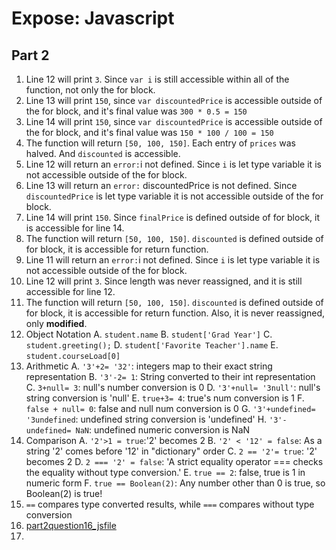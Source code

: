 # Expose: Javascript
## Part 2
1. Line 12 will print `3`. Since `var i` is still accessible within all of the function, not only the for block.
2. Line 13 will print `150`, since `var discountedPrice` is accessible outside of the for block, and it's final value was `300 * 0.5 = 150`
3. Line 14 will print `150`, since `var discountedPrice` is accessible outside of the for block, and it's final value was `150 * 100 / 100 = 150`
4. The function will return `[50, 100, 150]`. Each entry of `prices` was halved. And `discounted` is accessible. 
5. Line 12 will return an `error:`i not defined. Since `i` is let type variable it is not accessible outside of the for block.
6. Line 13 will return an `error:` discountedPrice is not defined. Since `discountedPrice` is let type variable it is not accessible outside of the for block.
7. Line 14 will print `150`. Since `finalPrice` is defined outside of for block, it is accessible for line 14.
8. The function will return `[50, 100, 150]`. `discounted` is defined outside of for block, it is accessible for return function.
9. Line 11 will return an `error:`i not defined. Since `i` is let type variable it is not accessible outside of the for block.
10. Line 12 will print `3`. Since length was never reassigned, and it is still accessible for line 12. 
11. The function will return `[50, 100, 150]`. `discounted` is defined outside of for block, it is accessible for return function. Also, it is never reassigned, only **modified**.
12. Object Notation
    A. `student.name`
    B. `student['Grad Year']`
    C. `student.greeting();`
    D. `student['Favorite Teacher'].name`
    E. `student.courseLoad[0]`
13. Arithmetic
    A. `'3'+2= '32'`: integers map to their exact string representation
    B. `'3'-2= 1`: String converted to their int representation
    C. `3+null= 3`: null's number conversion is 0
    D. `'3'+null= '3null'`: null's string conversion is 'null' 
    E. `true+3= 4`: true's num conversion is 1
    F. `false + null= 0`: false and null num conversion is 0
    G. `'3'+undefined= '3undefined`: undefined string conversion is 'undefined'
    H. `'3'-undefined= NaN`: undefined numeric conversion is NaN
14. Comparison
    A. `'2'>1 = true`:'2' becomes 2
    B. `'2' < '12' = false`: As a string '2' comes before '12' in "dictionary" order
    C. `2 == '2'= true`: '2' becomes 2
    D. `2 === '2' = false`: 'A strict equality operator === checks the equality without type conversion.'
    E. `true == 2`: false, true is 1 in numeric form
    F. `true == Boolean(2)`: Any number other than 0 is true, so Boolean(2) is true!
15. `==` compares type converted results, while `===` compares without type conversion 
16. [part2question16_jsfile](part2-question16.js)
17. 